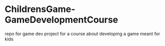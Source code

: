 # ChildrensGame-GameDevelopmentCourse
repo for game dev project for a course about developing a game meant for kids
